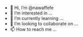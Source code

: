- 👋 Hi, I’m @nawaffefe
- 👀 I’m interested in ...
- 🌱 I’m currently learning ...
- 💞️ I’m looking to collaborate on ...
- 📫 How to reach me ...

<!---
nawaffefe/nawaffefe is a ✨ special ✨ repository because its `README.md` (this file) appears on your GitHub profile.
You can click the Preview link to take a look at your changes.
--->
